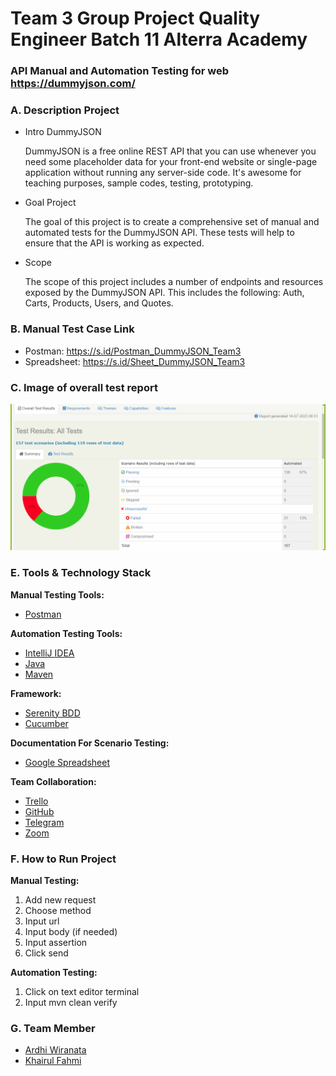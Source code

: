 # Team 3 Group Project Quality Engineer Batch 11 Alterra Academy
### API Manual and Automation Testing for web https://dummyjson.com/

### A. Description Project
- Intro DummyJSON

  DummyJSON is a free online REST API that you can use whenever you need some placeholder data for your front-end website or single-page application without running any server-side code. It's awesome for teaching purposes, sample codes, testing, prototyping.

- Goal Project

  The goal of this project is to create a comprehensive set of manual and automated tests for the DummyJSON API. These tests will help to ensure that the API is working as expected.
  
- Scope

  The scope of this project includes a number of endpoints and resources exposed by the DummyJSON API. This includes the following: Auth, Carts, Products, Users, and Quotes.
  
### B. Manual Test Case Link
- Postman: https://s.id/Postman_DummyJSON_Team3
- Spreadsheet: https://s.id/Sheet_DummyJSON_Team3
  
### C. Image of overall test report
![alt text](https://github.com/Ardhi1102/ALTA-QE11-Team3-DummyJSON/blob/master/Report%201.png?raw=true)

### E. Tools & Technology Stack

**Manual Testing Tools:**
- [Postman](https://www.postman.com/)

**Automation Testing Tools:**
- [IntelliJ IDEA](https://www.jetbrains.com/idea/)
- [Java](https://www.java.com/)
- [Maven](https://maven.apache.org/)

**Framework:**
- [Serenity BDD](https://serenity-bdd.info/)
- [Cucumber](https://cucumber.io/)

**Documentation For Scenario Testing:** 
- [Google Spreadsheet](https://www.google.com/sheets/about/)

**Team Collaboration:**
- [Trello](https://trello.com/)
- [GitHub](https://github.com/)
- [Telegram](https://web.telegram.org/)
- [Zoom](https://zoom.us/)

### F. How to Run Project
**Manual Testing:**
1. Add new request
2. Choose method
3. Input url
4. Input body (if needed)
5. Input assertion
6. Click send
   
**Automation Testing:**
1. Click on text editor terminal
2. Input mvn clean verify
   
### G. Team Member
- [Ardhi Wiranata](https://github.com/Ardhi1102)
- [Khairul Fahmi](https://github.com/sultanjoss)
